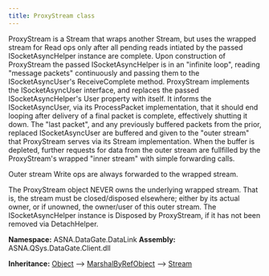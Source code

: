 ```yaml
---
title: ProxyStream class
---
```


ProxyStream is a Stream that wraps another Stream, but uses the wrapped
stream for Read ops only after all pending reads intiated by the passed
ISocketAsyncHelper instance are complete.  Upon construction of
ProxyStream the passed ISocketAsyncHelper is in an "infinite loop",
reading "message packets" continuously and passing them to the
ISocketAsyncUser's ReceiveComplete method.  ProxyStream implements the
ISocketAsyncUser interface, and replaces the passed
ISocketAsyncHelper's User property with itself.  It informs the
ISocketAsyncUser, via its ProcessPacket implementation, that it should
end looping after delivery of a final packet is complete, effectively
shutting it down.  The "last packet", and any previously buffered
packets from the prior, replaced ISocketAsyncUser are buffered and
given to the "outer stream" that ProxyStream serves via its Stream
implementation.  When the buffer is depleted, further requests for data
from the outer stream are fullfilled by the ProxyStream's wrapped
"inner stream" with simple forwarding calls.

Outer stream Write ops are always forwarded to the wrapped stream.

The ProxyStream object NEVER owns the underlying wrapped stream.  That
is, the stream must be closed/disposed elsewhere; either by its actual
owner, or if unowned, the owner/user of this outer stream.  The
ISocketAsyncHelper instance is Disposed by ProxyStream, if it has not
been removed via DetachHelper.


**Namespace:** ASNA.DataGate.DataLink
**Assembly:** ASNA.QSys.DataGate.Client.dll

**Inheritance:** [Object](https://docs.microsoft.com/en-us/dotnet/api/system.object) --> [MarshalByRefObject](https://learn.microsoft.com/en-us/dotnet/api/system.marshalbyrefobject?view=net-8.0) --> [Stream](https://learn.microsoft.com/en-us/dotnet/api/system.io.stream?view=net-8.0)
<br>
<br>
